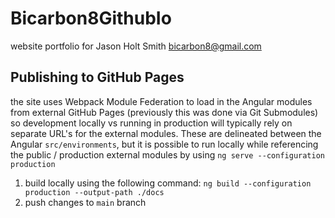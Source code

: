# Bicarbon8GithubIo

website portfolio for Jason Holt Smith <bicarbon8@gmail.com>

## Publishing to GitHub Pages
the site uses Webpack Module Federation to load in the Angular modules from external GitHub Pages (previously this was done via Git Submodules) so development locally vs running in production will typically rely on separate URL's for the external modules. These are delineated between the Angular `src/environments`, but it is possible to run locally while referencing the public / production external modules by using `ng serve --configuration production`
1. build locally using the following command: `ng build --configuration production --output-path ./docs`
2. push changes to `main` branch
